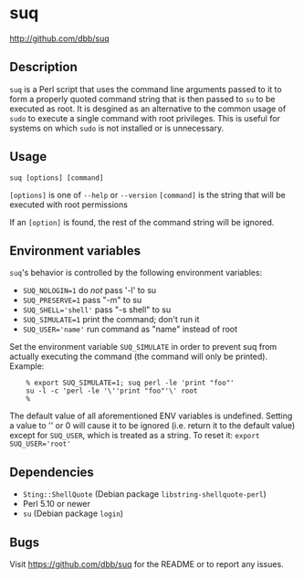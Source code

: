 # suq 

<http://github.com/dbb/suq>

## Description
`suq` is a Perl script that uses the command line arguments passed to it to
form a properly quoted command string that is then passed to `su` to be
executed as root. It is desgined as an alternative to the common usage of
`sudo` to execute a single command with root privileges. This is useful for
systems on which `sudo` is not installed or is unnecessary.


## Usage
`suq [options] [command]`

`[options]` is one of `--help` or `--version`
`[command]` is the string that will be executed with root permissions

If an `[option]` is found, the rest of the command string will be ignored.

## Environment variables
`suq`'s behavior is controlled by the following environment variables:

* `SUQ_NOLOGIN=1`           do *not* pass '-l' to su
* `SUQ_PRESERVE=1`          pass "-m" to su
* `SUQ_SHELL='shell'`       pass "-s shell" to su
* `SUQ_SIMULATE=1`          print the command; don't run it
* `SUQ_USER='name'`         run command as "name" instead of root

Set the environment variable `SUQ_SIMULATE` in order to prevent suq from
actually executing the command (the command will only be printed).
Example:
```
    % export SUQ_SIMULATE=1; suq perl -le 'print "foo"'
    su -l -c 'perl -le '\''print "foo"'\' root
    % 
```
The default value of all aforementioned ENV variables is undefined. Setting a
value to '' or 0 will cause it to be ignored (i.e. return it to the default
value) except for `SUQ_USER`, which is treated as a string. To reset it:
`export SUQ_USER='root'`


## Dependencies
- `Sting::ShellQuote` (Debian package `libstring-shellquote-perl`)
- Perl 5.10 or newer
- `su` (Debian package `login`)

## Bugs
Visit https://github.com/dbb/suq for the README or to report any issues.

